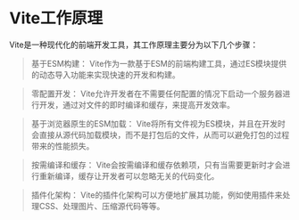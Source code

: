 # Vite工作原理


Vite是一种现代化的前端开发工具，其工作原理主要分为以下几个步骤：


> 基于ESM构建：
> Vite作为一款基于ESM的前端构建工具，通过ES模块提供的动态导入功能来实现快速的开发和构建。


> 零配置开发：
> Vite允许开发者在不需要任何配置的情况下启动一个服务器进行开发，通过对文件的即时编译和缓存，来提高开发效率。


> 基于浏览器原生的ESM加载：
> Vite将所有文件视为ES模块，并且在开发时会直接从源代码加载模块，而不是打包后的文件，从而可以避免打包的过程带来的性能损失。


> 按需编译和缓存：
> Vite会按需编译和缓存依赖项，只有当需要更新时才会进行重新编译，缓存让开发者可以忽略无关的代码变化。


>插件化架构：
Vite的插件化架构可以方便地扩展其功能，例如使用插件来处理CSS、处理图片、压缩源代码等等。

